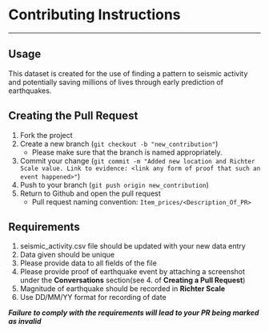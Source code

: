 # Contributing Instructions

---
## Usage

This dataset is created for the use of finding a pattern to seismic activity and potentially saving millions of lives through early prediction of earthquakes.

## Creating the Pull Request

1. Fork the project
2. Create a new branch (`git checkout -b "new_contribution"`)
      * Please make sure that the branch is named appropriately. 
3. Commit your change (`git commit -m "Added new location and Richter Scale value. Link to evidence: <link any form of proof that such an event happened>"`)
4. Push to your branch (`git push origin new_contribution`)
5. Return to Github and open the pull request
      * Pull request naming convention: `Item_prices/<Description_Of_PR>`

## Requirements
1. seismic_activity.csv file should be updated with your new data entry
2. Data given should be unique
3. Please provide data to all fields of the file
4. Please provide proof of earthquake event by attaching a screenshot under the **Conversations** section(see 4. of **Creating a Pull Request**)
5. Magnitude of earthquake should be recorded in **Richter Scale**
6. Use DD/MM/YY format for recording of date

**_Failure to comply with the requirements will lead to your PR being marked as invalid_**
